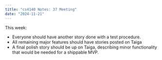 ```yaml
---
title: "cs4140 Notes: 37 Meeting"
date: "2024-11-21"
---
```


This week:

 - Everyone should have another story done with a test procedure.
 - All remaining major features should have stories posted on Taiga
 - A final polish story should be up on Taiga, describing minor
   functionality that would be needed for a shippable MVP.


 
